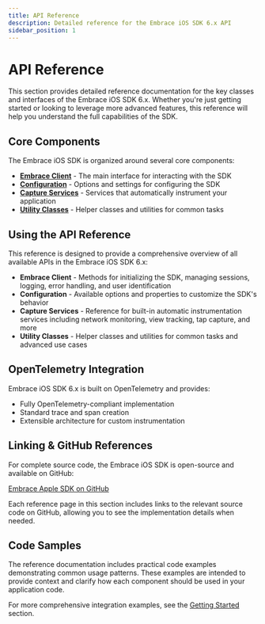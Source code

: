 ```yaml
---
title: API Reference
description: Detailed reference for the Embrace iOS SDK 6.x API
sidebar_position: 1
---
```


# API Reference

This section provides detailed reference documentation for the key classes and interfaces of the Embrace iOS SDK 6.x. Whether you're just getting started or looking to leverage more advanced features, this reference will help you understand the full capabilities of the SDK.

## Core Components

The Embrace iOS SDK is organized around several core components:

- **[Embrace Client](./embrace-client.md)** - The main interface for interacting with the SDK
- **[Configuration](./configuration.md)** - Options and settings for configuring the SDK
- **[Capture Services](./capture-services.md)** - Services that automatically instrument your application
- **[Utility Classes](./utility-classes.md)** - Helper classes and utilities for common tasks

## Using the API Reference

This reference is designed to provide a comprehensive overview of all available APIs in the Embrace iOS SDK 6.x:

- **Embrace Client** - Methods for initializing the SDK, managing sessions, logging, error handling, and user identification
- **Configuration** - Available options and properties to customize the SDK's behavior
- **Capture Services** - Reference for built-in automatic instrumentation services including network monitoring, view tracking, tap capture, and more
- **Utility Classes** - Helper classes and utilities for common tasks and advanced use cases

## OpenTelemetry Integration

Embrace iOS SDK 6.x is built on OpenTelemetry and provides:

- Fully OpenTelemetry-compliant implementation
- Standard trace and span creation
- Extensible architecture for custom instrumentation

## Linking & GitHub References

For complete source code, the Embrace iOS SDK is open-source and available on GitHub:

[Embrace Apple SDK on GitHub](https://github.com/embrace-io/embrace-apple-sdk)

Each reference page in this section includes links to the relevant source code on GitHub, allowing you to see the implementation details when needed.

## Code Samples

The reference documentation includes practical code examples demonstrating common usage patterns. These examples are intended to provide context and clarify how each component should be used in your application code.

For more comprehensive integration examples, see the [Getting Started](../getting-started/index.md) section. 